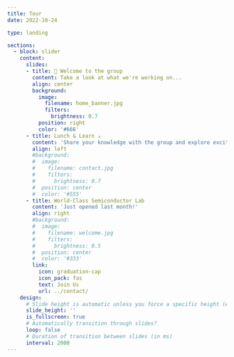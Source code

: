 ```yaml
---
title: Tour
date: 2022-10-24

type: landing

sections:
  - block: slider
    content:
      slides:
      - title: 👋 Welcome to the group
        content: Take a look at what we're working on...
        align: center
        background:
          image:
            filename: home_banner.jpg
            filters:
              brightness: 0.7
          position: right
          color: '#666'
      - title: Lunch & Learn ☕️
        content: 'Share your knowledge with the group and explore exciting new topics together!'
        align: left
        #background:
        #  image:
        #    filename: contact.jpg
        #    filters:
        #      brightness: 0.7
        #  position: center
        #  color: '#555'
      - title: World-Class Semiconductor Lab
        content: 'Just opened last month!'
        align: right
        #background:
        #  image:
        #    filename: welcome.jpg
        #    filters:
        #      brightness: 0.5
        #  position: center
        #  color: '#333'
        link:
          icon: graduation-cap
          icon_pack: fas
          text: Join Us
          url: ../contact/
    design:
      # Slide height is automatic unless you force a specific height (e.g. '400px')
      slide_height: ''
      is_fullscreen: true
      # Automatically transition through slides?
      loop: false
      # Duration of transition between slides (in ms)
      interval: 2000
---
```

